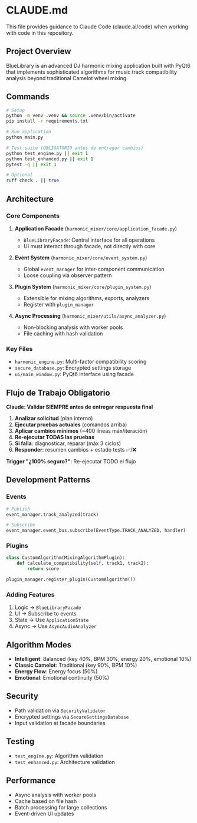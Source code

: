 # CLAUDE.md

This file provides guidance to Claude Code (claude.ai/code) when working with code in this repository.

## Project Overview

BlueLibrary is an advanced DJ harmonic mixing application built with PyQt6 that implements sophisticated algorithms for music track compatibility analysis beyond traditional Camelot wheel mixing.

## Commands

```bash
# Setup
python -m venv .venv && source .venv/bin/activate
pip install -r requirements.txt

# Run application
python main.py

# Test suite (OBLIGATORIO antes de entregar cambios)
python test_engine.py || exit 1
python test_enhanced.py || exit 1
pytest -q || exit 1

# Optional
ruff check . || true
```

## Architecture

### Core Components

1. **Application Facade** (`harmonic_mixer/core/application_facade.py`)
   - `BlueLibraryFacade`: Central interface for all operations
   - UI must interact through facade, not directly with core

2. **Event System** (`harmonic_mixer/core/event_system.py`)
   - Global `event_manager` for inter-component communication
   - Loose coupling via observer pattern

3. **Plugin System** (`harmonic_mixer/core/plugin_system.py`)
   - Extensible for mixing algorithms, exports, analyzers
   - Register with `plugin_manager`

4. **Async Processing** (`harmonic_mixer/utils/async_analyzer.py`)
   - Non-blocking analysis with worker pools
   - File caching with hash validation

### Key Files
- `harmonic_engine.py`: Multi-factor compatibility scoring
- `secure_database.py`: Encrypted settings storage
- `ui/main_window.py`: PyQt6 interface using facade

## Flujo de Trabajo Obligatorio

**Claude: Validar SIEMPRE antes de entregar respuesta final**

1. **Analizar solicitud** (plan interno)
2. **Ejecutar pruebas actuales** (comandos arriba)
3. **Aplicar cambios mínimos** (~400 líneas máx/iteración)
4. **Re-ejecutar TODAS las pruebas**
5. **Si falla**: diagnosticar, reparar (máx 3 ciclos)
6. **Responder**: resumen cambios + estado tests ✅/❌

**Trigger "¿100% seguro?"**: Re-ejecutar TODO el flujo

## Development Patterns

### Events
```python
# Publish
event_manager.track_analyzed(track)

# Subscribe
event_manager.event_bus.subscribe(EventType.TRACK_ANALYZED, handler)
```

### Plugins
```python
class CustomAlgorithm(MixingAlgorithmPlugin):
    def calculate_compatibility(self, track1, track2):
        return score

plugin_manager.register_plugin(CustomAlgorithm())
```

### Adding Features
1. Logic → `BlueLibraryFacade`
2. UI → Subscribe to events
3. State → Use `ApplicationState`
4. Async → Use `AsyncAudioAnalyzer`

## Algorithm Modes

- **Intelligent**: Balanced (key 40%, BPM 30%, energy 20%, emotional 10%)
- **Classic Camelot**: Traditional (key 90%, BPM 10%)
- **Energy Flow**: Energy focus (50%)
- **Emotional**: Emotional continuity (50%)

## Security
- Path validation via `SecurityValidator`
- Encrypted settings via `SecureSettingsDatabase`
- Input validation at facade boundaries

## Testing
- `test_engine.py`: Algorithm validation
- `test_enhanced.py`: Architecture validation

## Performance
- Async analysis with worker pools
- Cache based on file hash
- Batch processing for large collections
- Event-driven UI updates